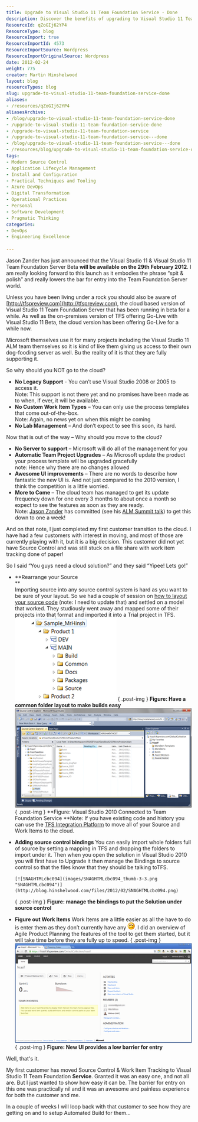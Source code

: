 ```yaml
---
title: Upgrade to Visual Studio 11 Team Foundation Service - Done
description: Discover the benefits of upgrading to Visual Studio 11 Team Foundation Service. Learn how cloud solutions simplify management and enhance your development experience!
ResourceId: qZoGIj62YP4
ResourceType: blog
ResourceImport: true
ResourceImportId: 4573
ResourceImportSource: Wordpress
ResourceImportOriginalSource: Wordpress
date: 2012-02-24
weight: 775
creator: Martin Hinshelwood
layout: blog
resourceTypes: blog
slug: upgrade-to-visual-studio-11-team-foundation-service-done
aliases:
- /resources/qZoGIj62YP4
aliasesArchive:
- /blog/upgrade-to-visual-studio-11-team-foundation-service-done
- /upgrade-to-visual-studio-11-team-foundation-service-done
- /upgrade-to-visual-studio-11-team-foundation-service
- /upgrade-to-visual-studio-11-team-foundation-service---done
- /blog/upgrade-to-visual-studio-11-team-foundation-service---done
- /resources/blog/upgrade-to-visual-studio-11-team-foundation-service-done
tags:
- Modern Source Control
- Application Lifecycle Management
- Install and Configuration
- Practical Techniques and Tooling
- Azure DevOps
- Digital Transformation
- Operational Practices
- Personal
- Software Development
- Pragmatic Thinking
categories:
- DevOps
- Engineering Excellence

---
```

Jason Zander has just announced that the Visual Studio 11 & Visual Studio 11 Team Foundation Server Beta **will be available on the 29th February 2012**. I am really looking forward to this launch as it embodies the phrase “spit & polish” and really lowers the bar for entry into the Team Foundation Server world.

Unless you have been living under a rock you should also be aware of [http://tfspreview.com](http://tfspreview.com), the cloud based version of Visual Studio 11 Team Foundation Server that has been running in beta for a while. As well as the on-premises version of TFS offering Go-Live with Visual Studio 11 Beta, the cloud version has been offering Go-Live for a while now.

Microsoft themselves use it for many projects including the Visual Studio 11 ALM team themselves so it is kind of like them giving us access to their own dog-fooding server as well. Bu the reality of it is that they are fully supporting it.

So why should you NOT go to the cloud?

- **No Legacy Support** - You can’t use Visual Studio 2008 or 2005 to access it.  
   Note: This support is not there yet and no promises have been made as to when, if ever, it will be available.
- **No Custom Work Item Types** – You can only use the process templates that come out-of-the-box.  
   Note: Again, no news yet on when this might be coming
- **No Lab Management** – And don’t expect to see this soon, its hard.

Now that is out of the way – Why should you move to the cloud?

- **No Server to support** – Microsoft will do all of the management for you
- **Automatic Team Project Upgrades** – As Microsoft update the product your process template will be upgraded gracefully  
   note: Hence why there are no changes allowed
- **Awesome UI improvements** – There are no words to describe how fantastic the new UI is. And not just compared to the 2010 version, I think the competition is a little worried.
- **More to Come** – The cloud team has managed to get its update frequency down for one every 3 months to about once a month so expect to see the features as soon as they are ready.  
   Note: [Jason Zander](http://blogs.msdn.com/b/jasonz/) has committed (see his [ALM Summit talk](http://channel9.msdn.com/Events/ALM-Summit/2011)) to get this down to one a week!

And on that note, I just completed my first customer transition to the cloud. I have had a few customers with interest in moving, and most of those are currently playing with it, but it is a big decision. This customer did not yet have Source Control and was still stuck on a file share with work item tracking done of paper!

So I said “You guys need a cloud solution?” and they said “Yipee! Lets go!”

- **Rearrange your Source  
   **  
   Importing source into any source control system is hard as you want to be sure of your layout. So we had a couple of session on [how to layout your source code](http://blog.hinshelwood.com/guidance-how-to-layout-you-files-for-an-ideal-solution/) (note: I need to update that) and settled on a model that worked. They studiously went away and mapped some of their projects into that format and imported it into a Trial project in TFS.
  [![image](images/image_thumb7-1-1.png "image")](http://blog.hinshelwood.com/files/2012/02/image7.png)
  { .post-img }
  **Figure: Have a common folder layout to make builds easy**
  [![SNAGHTMLc3e69a](images/SNAGHTMLc3e69a_thumb-2-2.png "SNAGHTMLc3e69a")](http://blog.hinshelwood.com/files/2012/02/SNAGHTMLc3e69a.png)
  { .post-img }
  \*\*Figure: Visual Studio 2010 Connected to Team Foundation Service
  \*\*Note: If you have existing code and history you can use the [TFS Integration Platform](http://tfsintegration.codeplex.com/) to move all of your Source and Work Items to the cloud.
- **Adding source control bindings**
  You can easily import whole folders full of source by setting a mapping in TFS and dropping the folders to import under it. Then when you open the solution in Visual Studio 2010 you will first have to Upgrade it then manage the Bindings to source control so that the files know that they should be talking toTFS.

      [![SNAGHTMLcbc094](images/SNAGHTMLcbc094_thumb-3-3.png "SNAGHTMLcbc094")](http://blog.hinshelwood.com/files/2012/02/SNAGHTMLcbc094.png)

  { .post-img }
  **Figure: manage the bindings to put the Solution under source control**

- **Figure out Work Items**
  Work Items are a little easier as all the have to do is enter them as they don’t currently have any ![Smile](images/wlEmoticon-smile1-5-5.png). I did an overview of Agile Product Planning the features of the tool to get them started, but it will take time before they are fully up to speed.
  { .post-img }
  [![SNAGHTMLcd22cf](images/SNAGHTMLcd22cf_thumb-4-4.png "SNAGHTMLcd22cf")](http://blog.hinshelwood.com/files/2012/02/SNAGHTMLcd22cf.png)
  { .post-img }
  **Figure: New UI provides a low barrier for entry**

Well, that's it.

My first customer has moved Source Control & Work Item Tracking to Visual Studio 11 Team Foundation **Service**. Granted it was an easy one, and not all are. But I just wanted to show how easy it can be. The barrier for entry on this one was practically nil and it was an awesome and painless experience for both the customer and me.

In a couple of weeks I will loop back with that customer to see how they are getting on and to setup Automated Build for them…

